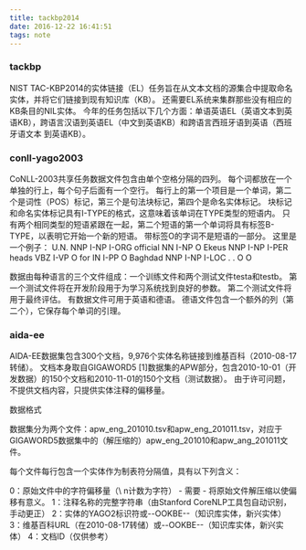 ```yaml
---
title: tackbp2014
date: 2016-12-22 16:41:51
tags: note
---
```


### tackbp
NIST TAC-KBP2014的实体链接（EL）任务旨在从文本文档的源集合中提取命名实体，并将它们链接到现有知识库（KB）。 还需要EL系统来集群那些没有相应的KB条目的NIL实体。 今年的任务包括以下几个方面：单语英语EL（英语文本到英语KB），跨语言汉语到英语EL（中文到英语KB）和跨语言西班牙语到英语（西班牙语文本 到英语KB）。
<!--more-->
### conll-yago2003
CoNLL-2003共享任务数据文件包含由单个空格分隔的四列。 每个词都放在一个单独的行上，每个句子后面有一个空行。 每行上的第一个项目是一个单词，第二个是词性（POS）标记，第三个是句法块标记，第四个是命名实体标记。 块标记和命名实体标记具有I-TYPE的格式，这意味着该单词在TYPE类型的短语内。 只有两个相同类型的短语紧跟在一起，第二个短语的第一个单词将具有标签B-TYPE，以表明它开始一个新的短语。 带标签O的字词不是短语的一部分。 这里是一个例子：
   U.N.         NNP  I-NP  I-ORG
   official     NN   I-NP  O
   Ekeus        NNP  I-NP  I-PER
   heads        VBZ  I-VP  O
   for          IN   I-PP  O
   Baghdad      NNP  I-NP  I-LOC
   .            .    O     O

数据由每种语言的三个文件组成：一个训练文件和两个测试文件testa和testb。 第一个测试文件将在开发阶段用于为学习系统找到良好的参数。 第二个测试文件将用于最终评估。 有数据文件可用于英语和德语。 德语文件包含一个额外的列（第二个），它保存每个单词的引理。


### aida-ee
AIDA-EE数据集包含300个文档，9,976个实体名称链接到维基百科（2010-08-17转储）。 文档本身取自GIGAWORD5 [1]数据集的APW部分，包含2010-10-01（开发数据）的150个文档和2010-11-01的150个文档（测试数据）。 由于许可问题，不提供文档内容，只提供实体注释的偏移量。

数据格式

数据集分为两个文件：apw_eng_201010.tsv和apw_eng_201011.tsv，对应于GIGAWORD5数据集中的（解压缩的）apw_eng_201010和apw_ang_201011文件。

每个文件每行包含一个实体作为制表符分隔值，具有以下列含义：

0：原始文件中的字符偏移量（\ n计数为字符） - 需要 - 将原始文件解压缩以使偏移有意义。
1：注释名称的完整字符串（由Stanford CoreNLP工具包自动识别，手动更正）
2：实体的YAGO2标识符或--OOKBE--（知识库实体，新兴实体）
3：维基百科URL（在2010-08-17转储）或--OOKBE--（知识库实体，新兴实体）
4：文档ID（仅供参考）
